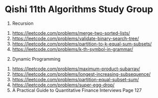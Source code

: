 # Qishi 11th Algorithms Study Group
1. Recursion
  1) https://leetcode.com/problems/merge-two-sorted-lists/
  2) https://leetcode.com/problems/validate-binary-search-tree/
  3) https://leetcode.com/problems/partition-to-k-equal-sum-subsets/
  4) https://leetcode.com/problems/k-th-symbol-in-grammar/
2. Dynamic Programming
  1) https://leetcode.com/problems/maximum-product-subarray/
  2) https://leetcode.com/problems/longest-increasing-subsequence/
  3) https://leetcode.com/problems/partition-equal-subset-sum/
  4) https://leetcode.com/problems/super-egg-drop/
  5) A Practical Guide to Quantitative Finance Interviews Page 127
